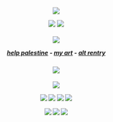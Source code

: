 <div align="center">
  <div align="center">
 <h5 align="center">
 <img src="https://files.catbox.moe/2pobo2.png">
   
  ![](https://komarev.com/ghpvc/?username=bloodymayhem&style=flat&color=A7B9B5&base=19274&label=fans) ![](https://files.catbox.moe/fxi81m.gif)
<div align="center">
 <h5 align="center">
 <img src="https://files.catbox.moe/nnr9x6.gif">
        
  [help palestine](https://arab.org/click-to-help/palestine/#google_vignette) - [my art](https://rentry.co/monart) - [alt rentry](https://rentry.co/prosecutormiles)
 </div>
 <div align="center">
 <h5 align="center">
 <img src="https://files.catbox.moe/fwmmfu.jpg">  
     <div align="center"> 
 <div align="center">
  <div align="center">
 <h5 align="center">
 <img src="https://files.catbox.moe/pcar5m.png">
    <p align="center">
<img src=https://files.catbox.moe/ecsgm6.gif?v=52814815> <img src=https://files.catbox.moe/yq493v.gif?v=52814815> <img src=https://files.catbox.moe/y0wfif.gif> <img src=https://files.catbox.moe/q2qpyy.gif>
<p align="center">
<img src=https://files.catbox.moe/gn7bw5.gif> <img src=https://files.catbox.moe/5ljfyj.gif> <img src=https://files.catbox.moe/k2s4k0.gif

 
